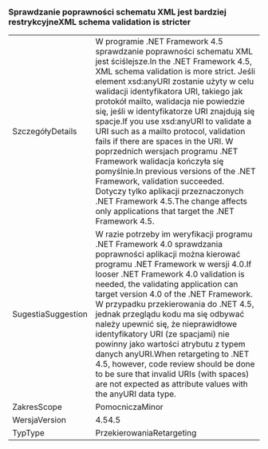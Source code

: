 ### <a name="xml-schema-validation-is-stricter"></a><span data-ttu-id="6e7f9-101">Sprawdzanie poprawności schematu XML jest bardziej restrykcyjne</span><span class="sxs-lookup"><span data-stu-id="6e7f9-101">XML schema validation is stricter</span></span>

|   |   |
|---|---|
|<span data-ttu-id="6e7f9-102">Szczegóły</span><span class="sxs-lookup"><span data-stu-id="6e7f9-102">Details</span></span>|<span data-ttu-id="6e7f9-103">W programie .NET Framework 4.5 sprawdzanie poprawności schematu XML jest ściślejsze.</span><span class="sxs-lookup"><span data-stu-id="6e7f9-103">In the .NET Framework 4.5, XML schema validation is more strict.</span></span> <span data-ttu-id="6e7f9-104">Jeśli element xsd:anyURI zostanie użyty w celu walidacji identyfikatora URI, takiego jak protokół mailto, walidacja nie powiedzie się, jeśli w identyfikatorze URI znajdują się spacje.</span><span class="sxs-lookup"><span data-stu-id="6e7f9-104">If you use xsd:anyURI to validate a URI such as a mailto protocol, validation fails if there are spaces in the URI.</span></span> <span data-ttu-id="6e7f9-105">W poprzednich wersjach programu .NET Framework walidacja kończyła się pomyślnie.</span><span class="sxs-lookup"><span data-stu-id="6e7f9-105">In previous versions of the .NET Framework, validation succeeded.</span></span> <span data-ttu-id="6e7f9-106">Dotyczy tylko aplikacji przeznaczonych .NET Framework 4.5.</span><span class="sxs-lookup"><span data-stu-id="6e7f9-106">The change affects only applications that target the .NET Framework 4.5.</span></span>|
|<span data-ttu-id="6e7f9-107">Sugestia</span><span class="sxs-lookup"><span data-stu-id="6e7f9-107">Suggestion</span></span>|<span data-ttu-id="6e7f9-108">W razie potrzeby im weryfikacji programu .NET Framework 4.0 sprawdzania poprawności aplikacji można kierować programu .NET Framework w wersji 4.0.</span><span class="sxs-lookup"><span data-stu-id="6e7f9-108">If looser .NET Framework 4.0 validation is needed, the validating application can target version 4.0 of the .NET Framework.</span></span> <span data-ttu-id="6e7f9-109">W przypadku przekierowania do .NET 4.5, jednak przeglądu kodu ma się odbywać należy upewnić się, że nieprawidłowe identyfikatory URI (ze spacjami) nie powinny jako wartości atrybutu z typem danych anyURI.</span><span class="sxs-lookup"><span data-stu-id="6e7f9-109">When retargeting to .NET 4.5, however, code review should be done to be sure that invalid URIs (with spaces) are not expected as attribute values with the anyURI data type.</span></span>|
|<span data-ttu-id="6e7f9-110">Zakres</span><span class="sxs-lookup"><span data-stu-id="6e7f9-110">Scope</span></span>|<span data-ttu-id="6e7f9-111">Pomocnicza</span><span class="sxs-lookup"><span data-stu-id="6e7f9-111">Minor</span></span>|
|<span data-ttu-id="6e7f9-112">Wersja</span><span class="sxs-lookup"><span data-stu-id="6e7f9-112">Version</span></span>|<span data-ttu-id="6e7f9-113">4.5</span><span class="sxs-lookup"><span data-stu-id="6e7f9-113">4.5</span></span>|
|<span data-ttu-id="6e7f9-114">Typ</span><span class="sxs-lookup"><span data-stu-id="6e7f9-114">Type</span></span>|<span data-ttu-id="6e7f9-115">Przekierowania</span><span class="sxs-lookup"><span data-stu-id="6e7f9-115">Retargeting</span></span>|

